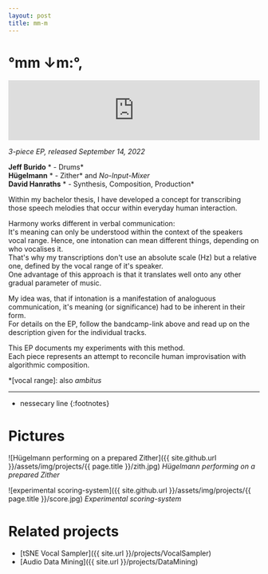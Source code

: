 ```yaml
---
layout: post
title: mm-m
---
```


# °mm ↓m​:​°​,

<iframe 
    style="border: 0; width: 100%; height: 120px;" 
    src="https://bandcamp.com/EmbeddedPlayer/album=1766777824/size=large/bgcol=ffffff/linkcol=0687f5/tracklist=false/artwork=small/transparent=true/" 
    seamless
    ><a href="https://davidhanraths.bandcamp.com/album/mm-m">°mm ↓m:°, by David Hanraths</a>
</iframe>

*3-piece EP, released September 14, 2022*  

**Jeff Burido** 	* - Drums*  
**Hügelmann** 		* - Zither* and *No-Input-Mixer*  
**David Hanraths**  	* - Synthesis, Composition, Production*  

Within my bachelor thesis, I have developed a concept for transcribing those speech melodies that occur within everyday human interaction.  

Harmony works different in verbal communication:  
It's meaning can only be understood within the context of the speakers vocal range. Hence, one intonation can mean different things, depending on who vocalises it.  
That's why my transcriptions don't use an absolute scale (Hz) but a relative one, defined by the vocal range of it's speaker.  
One advantage of this approach is that it translates well onto any other gradual parameter of music.  

My idea was, that if intonation is a manifestation of analoguous communication, it's meaning (or significance) had to be inherent in their form.  
For details on the EP, follow the bandcamp-link above and read up on the description given for the individual tracks.  

This EP documents my experiments with this method.  
Each piece represents an attempt to reconcile human improvisation with algorithmic composition.  

*[vocal range]: also *ambitus* 

---
* nessecary line
{:footnotes}


# Pictures 

![Hügelmann performing on a prepared Zither]({{ site.github.url }}/assets/img/projects/{{ page.title }}/zith.jpg)
*Hügelmann performing on a prepared Zither*

![experimental scoring-system]({{ site.github.url }}/assets/img/projects/{{ page.title }}/score.jpg)
*Experimental scoring-system*

# Related projects 
- [tSNE Vocal Sampler]({{ site.url }}/projects/VocalSampler)
- [Audio Data Mining]({{ site.url }}/projects/DataMining)
